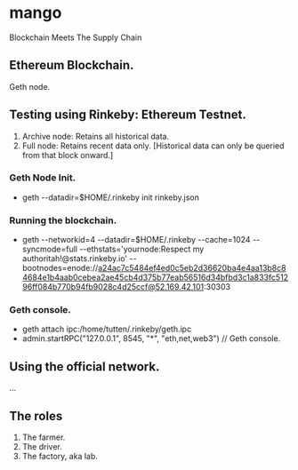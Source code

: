 # mango
Blockchain Meets The Supply Chain

## Ethereum Blockchain.

Geth node.

## Testing using Rinkeby: Ethereum Testnet.

1. Archive node: Retains all historical data.
2. Full node: Retains recent data only. [Historical data can only be queried from that block onward.]

### Geth Node Init.

- geth --datadir=$HOME/.rinkeby init rinkeby.json

###  Running the blockchain.

- geth --networkid=4 --datadir=$HOME/.rinkeby --cache=1024 --syncmode=full --ethstats='yournode:Respect my authoritah!@stats.rinkeby.io' --bootnodes=enode://a24ac7c5484ef4ed0c5eb2d36620ba4e4aa13b8c84684e1b4aab0cebea2ae45cb4d375b77eab56516d34bfbd3c1a833fc51296ff084b770b94fb9028c4d25ccf@52.169.42.101:30303

### Geth console.
- geth attach ipc:/home/tutten/.rinkeby/geth.ipc
- admin.startRPC("127.0.0.1", 8545, "*", "eth,net,web3")  // Geth console.

## Using the official network.

...

## The roles

1. The farmer.
2. The driver.
3. The factory, aka lab.
